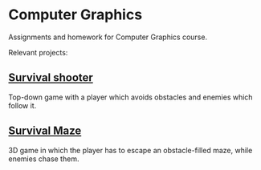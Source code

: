 # Computer Graphics

Assignments and homework for Computer Graphics course.

Relevant projects:

## [Survival shooter](src/lab_m1/Tema1/)
Top-down game with a player which avoids obstacles and enemies which follow it.

## [Survival Maze](src/lab_m1/Tema2/)
3D game in which the player has to escape an obstacle-filled maze, while enemies chase them.
